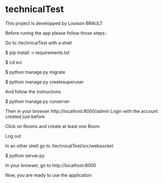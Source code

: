 # technicalTest

This project is developped by Louison BRAULT

Before runing the app please follow those steps :

Go to /technicalTest with a shell

$ pip install -r requirements.txt

$ cd src

$ python manage.py migrate

$ python manage.py createsuperuser

And follow the instructions

$ python manage.py runserver

Then in your browser http://localhost:8000/admin
Login with the account created just before

Click on Rooms and create at least one Room

Log out

In an other shell go to /technicalTest/src/websocket

$ python server.py

In your browser, go to http://localhost:8000

Now, you are ready to use the application

